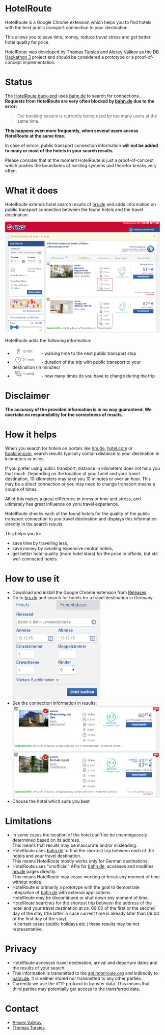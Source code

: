 # HotelRoute

HotelRoute is a Google Chrome extension which helps you to find hotels with the best public transport connection to your destination.

This allows you to save time, money, reduce travel stress and get better hotel quality for price.

HotelRoute was developed by [Thomas Tursics](http://github.com/tursics) and [Alexey Valikov](http://github.com/highsource) as the [DB Hackathon 3](https://www.mindboxberlin.com/index.php/3rdhackathon.html) project and should be considered a prototype or a proof-of-concept implementation.

# Status

The [HotelRoute back-end](http://api.hotelroute.org/index.html) uses [bahn.de](http://bahn.de) to search for connections.  
**Requests from HotelRoute are very often blocked by [bahn.de](http://bahn.de) due to the error:**

> Our booking system is currently being used by too many users at the same time.  

**This happens even more frequently, when several users access HotelRoute at the same time.**

In case of errors, public transport connection information **will not be added to many or most of the hotels in your search results**.

Please consider that at the moment HotelRoute is just a proof-of-concept which pushes the boundaries of existing systems and therefor breaks very often.

# What it does

HotelRoute extends hotel search results of [hrs.de](http://www.hrs.de) and adds information on public transport connection between the found hotels and the travel destination:

![Screenshot of hrs.de with HotelRoute information](media/hrsde01.png)

HotelRoute adds the following information:

* ![8 min walk](media/walk01.png) - walking time to the next public transport stop
* ![21 min travel](media/travel01.png) - duration of the trip with public transport to your destination (in minutes)
* ![1 change](media/change01.png) - how many times do you have to change during the trip

# Disclaimer

**The accuracy of the provided information is in no way guaranteed. We overtake no responsibility for the correctness of results.**

# How it helps

When you search for hotels on portals like [hrs.de](http://www.hrs.de), [hotel.com](http://www.hotel.com) or [booking.com](http://www.booking.com),
search results typically contain distance to your destination in kilometers or miles.

If you prefer using public transport, distance in kilometers does not help you that much.
Depending on the location of your hotel and your travel destination, 10 kilometers may take you 10 minutes or over an hour.
This may be a direct connection or you may need to change transport means a couple of times.

All of this makes a great difference in terms of time and stress, and ultimately has great influence on yoru travel experience.

HotelRoute checks each of the found hotels for the quality of the public transport connection to you travel destination and displays this information directly in the search results.

This helps you to:

* save time by travelling less,
* save money by avoiding expensive central hotels,
* get better hotel quality (more hotel stars) for the price in offside, but still well connected hotels.

# How to use it

* Download and install the Google Chrome extension from [Releases](https://github.com/highsource/hotelroute/releases)
* Go to [hrs.de](http://www.hrs.de/) and search for hotels for a travel destination in Germany:  
![Searching for the hotel near Berlin U-Bahn Jannowitzbrücke](media/hrsde02.png)
* See the connection information in results:  
![9 minutes walk + 15 min travel from Rheinsberg am See; 11 minutes + 28 minutes from Michels Apart](media/hrsde03.png)
* Choose the hotel which suits you best

# Limitations

* In some cases the location of the hotel can't be be unambiguously determined based on its address.  
This means that results may be inaccurate and/or misleading.
* HotelRoute uses [bahn.de](http://bahn.de) to find the shortest trip between each of the hotels and your travel destination.  
This means HotelRoute mostly works only for German destinations.
* HotelRoute uses "unofficial" APIs for [bahn.de](http://bahn.de), accesses and modifies [hrs.de](http://www.hrs.de) pages directly.  
This means HotelRoute may cease working or break any moment of time without notice.
* HotelRoute is primarily a prototype with the goal to demostrate integration of [bahn.de](http://bahn.de) with external applications.  
HotelRoute may be discontinued or shut down any moment of time.
* HotelRoute searches for the shortest trip between the address of the hotel and your travel destination at ca. 09:00 of the first or the second day of the stay (the latter in case current time is already later than 09:00 of the first day of the stay).  
In certain cases (public holidays etc.) these results may be not representative.

# Privacy

* HotelRoute accesses travel destination, arrival and departure dates and the results of your search.
* This information is transmitted to the [api.hotelroute.org](http://api.hotelroute.org) and indirectly to [bahn.de](http://bahn.de). It is neither stored nor transmitted to any other parties.
* Currently we use the `HTTP` protocol to transfer data. This means that third parties may potentially get access to the transferred data.

# Contact

* [Alexey Valikov](https://www.xing.com/profile/Aleksei_Valikov)
* [Thomas Tursics](https://www.xing.com/profile/Thomas_Tursics)
